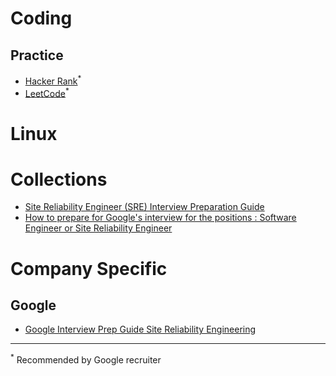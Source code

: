 # Coding
## Practice
* [Hacker Rank](https://www.hackerrank.com/)<sup>*</sup>
* [LeetCode](https://leetcode.com/)<sup>*</sup>

# Linux

# Collections
* [Site Reliability Engineer (SRE) Interview Preparation Guide](https://github.com/mxssl/sre-interview-prep-guide)
* [How to prepare for Google's interview for the positions : Software Engineer or Site Reliability Engineer](https://github.com/mister0/How-to-prepare-for-google-interview-SWE-SRE)

# Company Specific
## Google
* [Google Interview Prep Guide Site Reliability Engineering 
](https://docs.google.com/document/d/1jcfr2WqpvAOhBp9omFvM--l0XYHUwYF8ZTvsfQisT-8/edit)

---
<sup>*</sup> Recommended by Google recruiter 
<!--stackedit_data:
eyJoaXN0b3J5IjpbLTkyMjkxMDAwMSwtMTIwMDMyNjE3MiwxMT
YwOTI3OTA3XX0=
-->